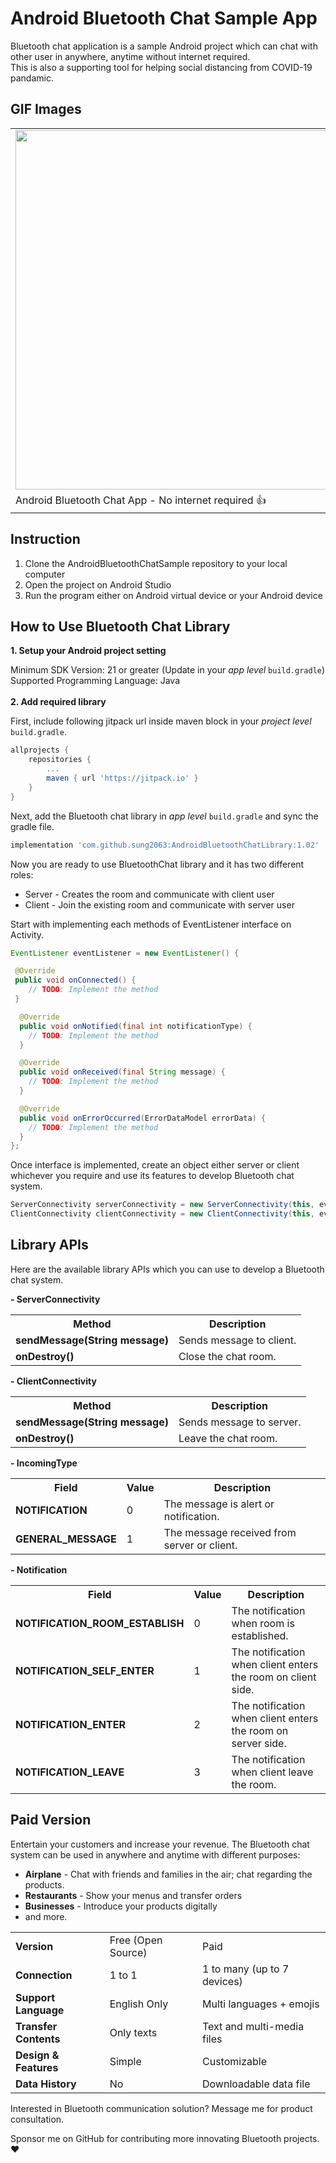 # Android Bluetooth Chat Sample App

Bluetooth chat application is a sample Android project which can chat with other user in anywhere, anytime without internet required.</br>
This is also a supporting tool for helping social distancing from COVID-19 pandamic.
 
## GIF Images

<center>
  <table>
    <tr style="border-collapse: collapse;">
      <td><img src="gifs/sample_gif.gif" width="575" /></td>
    </tr>
    <tr>
      <td>Android Bluetooth Chat App - No internet required 👍</td>
    </tr>
   </table>
 </center>


## Instruction

1) Clone the AndroidBluetoothChatSample repository to your local computer
2) Open the project on Android Studio
3) Run the program either on Android virtual device or your Android device

## How to Use Bluetooth Chat Library

<b>1. Setup your Android project setting</b>

Minimum SDK Version: 21 or greater (Update in your <i>app level</i> `build.gradle`)<br/>
Supported Programming Language: Java
<br/><br/>
<b>2. Add required library</b>

First, include following jitpack url inside maven block in your <i>project level</i> `build.gradle`.
```gradle
allprojects {
    repositories {
        ...
        maven { url 'https://jitpack.io' }
    }
}
```

Next, add the Bluetooth chat library in <i>app level</i> `build.gradle` and sync the gradle file. 
```gradle
implementation 'com.github.sung2063:AndroidBluetoothChatLibrary:1.02'
```

Now you are ready to use BluetoothChat library and it has two different roles: 
<ul>
<li>Server - Creates the room and communicate with client user</li>
<li>Client - Join the existing room and communicate with server user</li>
</ul>

Start with implementing each methods of EventListener interface on Activity.
```java
EventListener eventListener = new EventListener() {

 @Override
 public void onConnected() {
    // TODO: Implement the method
 }

  @Override
  public void onNotified(final int notificationType) {
    // TODO: Implement the method
  }

  @Override
  public void onReceived(final String message) {
    // TODO: Implement the method
  }

  @Override
  public void onErrorOccurred(ErrorDataModel errorData) {
    // TODO: Implement the method
  }
};
```

Once interface is implemented, create an object either server or client whichever you require and use its features to develop Bluetooth chat system.
```java
ServerConnectivity serverConnectivity = new ServerConnectivity(this, eventListener);      // Create a server object
ClientConnectivity clientConnectivity = new ClientConnectivity(this, eventListener);      // Create a client object
```

## Library APIs

Here are the available library APIs which you can use to develop a Bluetooth chat system.

<b>- ServerConnectivity</b>

<center>
  <table>
    <tr>
      <th>Method</th>
      <th>Description</th>
    </tr>
    <tr>
      <td><b>sendMessage(String message)</b></td>
      <td>Sends message to client.</td>
    </tr>
    <tr>
      <td><b>onDestroy()</b></td>
      <td>Close the chat room.</td>
    </tr>
   </table>
 </center>
 
<b>- ClientConnectivity</b>

<center>
  <table>
    <tr>
      <th>Method</th>
      <th>Description</th>
    </tr>
    <tr>
      <td><b>sendMessage(String message)</b></td>
      <td>Sends message to server.</td>
    </tr>
    <tr>
      <td><b>onDestroy()</b></td>
      <td>Leave the chat room.</td>
    </tr>
   </table>
 </center>
 
<b>- IncomingType</b>
 
 <center>
  <table>
    <tr>
      <th>Field</th>
      <th>Value</th>
      <th>Description</th>
    </tr>
    <tr>
      <td><b>NOTIFICATION</b></td>
      <td>0</td>
      <td>The message is alert or notification.</td>
    </tr>
    <tr>
      <td><b>GENERAL_MESSAGE</b></td>
      <td>1</td>
      <td>The message received from server or client.</td>
    </tr>
   </table>
 </center>
 
<b>- Notification</b>
 
 <center>
  <table>
    <tr>
      <th>Field</th>
      <th>Value</th>
      <th>Description</th>
    </tr>
    <tr>
      <td><b>NOTIFICATION_ROOM_ESTABLISH</b></td>
      <td>0</td>
      <td>The notification when room is established.</td>
    </tr>
    <tr>
      <td><b>NOTIFICATION_SELF_ENTER</b></td>
      <td>1</td>
      <td>The notification when client enters the room on client side.</td>
    </tr>
    <tr>
      <td><b>NOTIFICATION_ENTER</b></td>
      <td>2</td>
      <td>The notification when client enters the room on server side.</td>
    </tr>
    <tr>
      <td><b>NOTIFICATION_LEAVE</b></td>
      <td>3</td>
      <td>The notification when client leave the room.</td>
    </tr>
   </table>
 </center>
 
 ## Paid Version
 
 Entertain your customers and increase your revenue.
 The Bluetooth chat system can be used in anywhere and anytime with different purposes:
 <ul>
 <li><b>Airplane</b> - Chat with friends and families in the air; chat regarding the products.</li>
 <li><b>Restaurants</b> - Show your menus and transfer orders</li>
 <li><b>Businesses</b> - Introduce your products digitally</li>
 <li>and more.</li>
 </ul>
 
 <center>
  <table>
    <tr>
      <td><b>Version</b></td>
      <td>Free (Open Source)</td>
      <td>Paid</td>
    </tr>
    <tr>
      <td><b>Connection</b></td>
      <td>1 to 1</td>
      <td>1 to many (up to 7 devices)</td>
    </tr>
    <tr>
      <td><b>Support Language</b></td>
      <td>English Only</td>
      <td>Multi languages + emojis</td>
    </tr>
    <tr>
      <td><b>Transfer Contents</b></td>
      <td>Only texts</td>
      <td>Text and multi-media files</td>
    </tr>
    <tr>
      <td><b>Design & Features</b></td>
      <td>Simple</td>
      <td>Customizable</td>
    </tr>
    <tr>
      <td><b>Data History</b></td>
      <td>No</td>
      <td>Downloadable data file</td>
    </tr>
   </table>
 </center>
 
 Interested in Bluetooth communication solution? Message me for product consultation.
 
 Sponsor me on GitHub for contributing more innovating Bluetooth projects. ❤️
